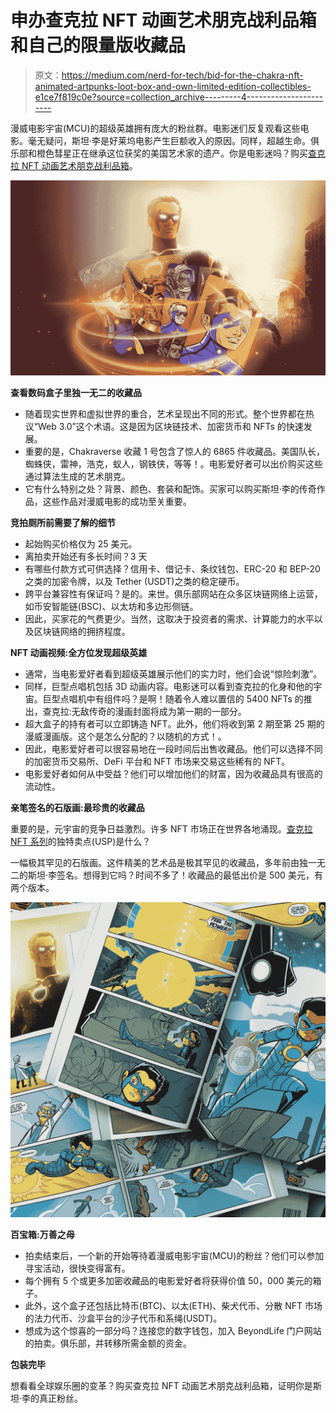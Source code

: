 # 申办查克拉 NFT 动画艺术朋克战利品箱和自己的限量版收藏品

> 原文：<https://medium.com/nerd-for-tech/bid-for-the-chakra-nft-animated-artpunks-loot-box-and-own-limited-edition-collectibles-e1ce7f819c0e?source=collection_archive---------4----------------------->

漫威电影宇宙(MCU)的超级英雄拥有庞大的粉丝群。电影迷们反复观看这些电影。毫无疑问，斯坦·李是好莱坞电影产生巨额收入的原因。同样，超越生命。俱乐部和橙色彗星正在继承这位获奖的美国艺术家的遗产。你是电影迷吗？购买[查克拉 NFT 动画艺术朋克战利品箱](https://chakra.beyondlife.club/?fsz=home&utm_source=blog&utm_id=Deepika)。

![](img/5718a45b1c2e7776510902bdfe97abb2.png)

**查看数码盒子里独一无二的收藏品**

*   随着现实世界和虚拟世界的重合，艺术呈现出不同的形式。整个世界都在热议“Web 3.0”这个术语。这是因为区块链技术、加密货币和 NFTs 的快速发展。
*   重要的是，Chakraverse 收藏 1 号包含了惊人的 6865 件收藏品。美国队长，蜘蛛侠，雷神，浩克，蚁人，钢铁侠，等等！。电影爱好者可以出价购买这些通过算法生成的艺术朋克。
*   它有什么特别之处？背景、颜色、套装和配饰。买家可以购买斯坦·李的传奇作品，这些作品对漫威电影的成功至关重要。

**竞拍厕所前需要了解的细节**

*   起始购买价格仅为 25 美元。
*   离拍卖开始还有多长时间？3 天
*   有哪些付款方式可供选择？信用卡、借记卡、条纹钱包、ERC-20 和 BEP-20 之类的加密令牌，以及 Tether (USDT)之类的稳定硬币。
*   跨平台兼容性有保证吗？是的。来世。俱乐部网站在众多区块链网络上运营，如币安智能链(BSC)、以太坊和多边形侧链。
*   因此，买家花的气费更少。当然，这取决于投资者的需求、计算能力的水平以及区块链网络的拥挤程度。

**NFT 动画视频:全方位发现超级英雄**

*   通常，当电影爱好者看到超级英雄展示他们的实力时，他们会说“惊险刺激”。
*   同样，巨型点唱机包括 3D 动画内容。电影迷可以看到查克拉的化身和他的宇宙。巨型点唱机中有组件吗？是啊！随着令人难以置信的 5400 NFTs 的推出，查克拉:无敌传奇的漫画封面将成为第一期的一部分。
*   超大盒子的持有者可以立即铸造 NFT。此外，他们将收到第 2 期至第 25 期的漫威漫画版。这个是怎么分配的？以随机的方式！。
*   因此，电影爱好者可以很容易地在一段时间后出售收藏品。他们可以选择不同的加密货币交易所、DeFi 平台和 NFT 市场来交易这些稀有的 NFT。
*   电影爱好者如何从中受益？他们可以增加他们的财富，因为收藏品具有很高的流动性。

**亲笔签名的石版画:最珍贵的收藏品**

重要的是，元宇宙的竞争日益激烈。许多 NFT 市场正在世界各地涌现。[查克拉 NFT 系列](https://chakra.beyondlife.club/?fsz=home&utm_source=blog&utm_id=Deepika)的独特卖点(USP)是什么？

一幅极其罕见的石版画。这件精美的艺术品是极其罕见的收藏品，多年前由独一无二的斯坦·李签名。想得到它吗？时间不多了！收藏品的最低出价是 500 美元，有两个版本。

![](img/0f27e228384417dd28419a6bf0294326.png)

**百宝箱:万善之母**

*   拍卖结束后，一个新的开始等待着漫威电影宇宙(MCU)的粉丝？他们可以参加寻宝活动，很快变得富有。
*   每个拥有 5 个或更多加密收藏品的电影爱好者将获得价值 50，000 美元的箱子。
*   此外，这个盒子还包括比特币(BTC)、以太(ETH)、柴犬代币、分散 NFT 市场的法力代币、沙盒平台的沙子代币和系绳(USDT)。
*   想成为这个惊喜的一部分吗？连接您的数字钱包，加入 BeyondLife 门户网站的拍卖。俱乐部，并转移所需金额的资金。

**包装完毕**

想看看全球娱乐圈的变革？购买查克拉 NFT 动画艺术朋克战利品箱，证明你是斯坦·李的真正粉丝。